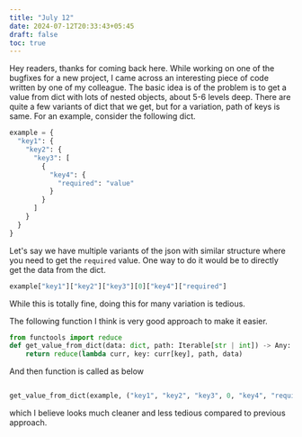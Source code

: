 ```yaml
---
title: "July 12"
date: 2024-07-12T20:33:43+05:45
draft: false
toc: true
---
```


Hey readers, thanks for coming back here. While working on one of the bugfixes for a new project, I came across an interesting piece of code written by one of my colleague. The basic idea is of the problem is to get a value from dict with lots of nested objects, about 5-6 levels deep. There are quite a few variants of dict that we get, but for a variation, path of keys is same. For an example, consider the following dict.
```python
example = {
  "key1": {
    "key2": {
      "key3": [
        {
          "key4": {
            "required": "value"
          }
        }
      ]
    }
  }
}

```

Let's say we have multiple variants of the json with similar structure where you need to get the `required` value. One way to do it would be to directly get the data from the dict.
```python
example["key1"]["key2"]["key3"][0]["key4"]["required"]
```

While this is totally fine, doing this for many variation is tedious.

The following function I think is very good approach to make it easier.


```python
from functools import reduce
def get_value_from_dict(data: dict, path: Iterable[str | int]) -> Any:
    return reduce(lambda curr, key: curr[key], path, data)

```
And then function is called as below
```python

get_value_from_dict(example, ("key1", "key2", "key3", 0, "key4", "required"))

```
which I believe looks much cleaner and less tedious compared to previous approach.